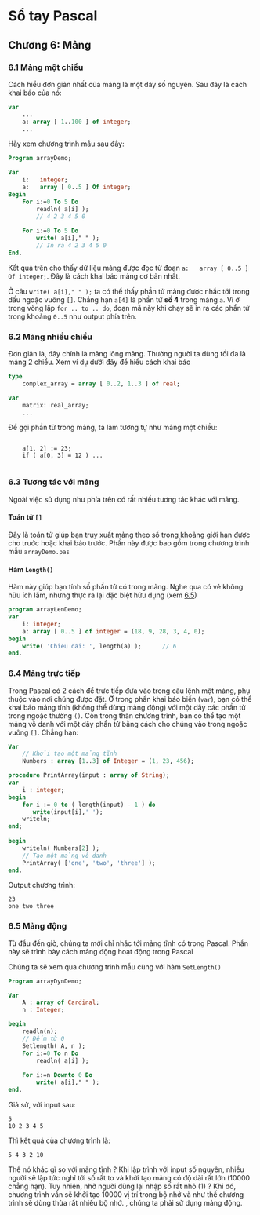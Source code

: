 # Sổ tay Pascal

## Chương 6: Mảng

### 6.1 Mảng một chiều
Cách hiểu đơn giản nhất của mảng là một dãy số nguyên. Sau đây là cách khai báo của nó:
```pascal
var
    ...
    a: array [ 1..100 ] of integer;
    ...
```

Hãy xem chương trình mẫu sau đây:
```pascal
Program arrayDemo;

Var 
    i:   integer;
    a:   array [ 0..5 ] Of integer;
Begin
    For i:=0 To 5 Do
        readln( a[i] );
        // 4 2 3 4 5 0
        
    For i:=0 To 5 Do
        write( a[i]," " );
        // In ra 4 2 3 4 5 0
End.
```
Kết quả trên cho thấy dữ liệu mảng được đọc từ đoạn `a:   array [ 0..5 ] Of integer;`. Đây là cách khai báo mảng cơ bản nhất.

Ở câu `write( a[i]," " );` ta có thể thấy phần tử mảng được nhắc tới trong dấu ngoặc vuông `[]`. Chẳng hạn `a[4]` là phần tử **số 4** trong mảng `a`.
Vì ở trong vòng lặp `for .. to .. do`, đoạn mã này khi chạy sẽ in ra các phần tử trong khoảng `0..5` như output phía trên.

### 6.2 Mảng nhiều chiều
Đơn giản là, đây chính là mảng lông mảng. Thường người ta dùng tối đa là mảng 2 chiều. Xem ví dụ dưới đây để hiểu cách khai báo
```pascal
type
    complex_array = array [ 0..2, 1..3 ] of real;

var
    matrix: real_array;
    ...
```
Để gọi phần tử trong mảng, ta làm tương tự như mảng một chiều:
```

    a[1, 2] := 23;
    if ( a[0, 3] = 12 ) ...
    
```

### 6.3 Tương tác với mảng
Ngoài việc sử dụng như phía trên có rất nhiều tương tác khác với mảng.

#### Toán tử `[]`
Đây là toán tử giúp bạn truy xuất mảng theo số trong khoảng giới hạn được cho trước hoặc khai báo trước. Phần này được bao gồm trong chương trình mẫu `arrayDemo.pas`

#### Hàm `Length()`
Hàm này giúp bạn tính số phần tử có trong mảng. Nghe qua có vẻ không hữu ích lắm, nhưng thực ra lại dặc biệt hữu dụng (xem [6.5]())
```pascal
program arrayLenDemo;
var
    i: integer;
    a: array [ 0..5 ] of integer = (18, 9, 28, 3, 4, 0);
begin
    write( 'Chieu dai: ', length(a) );      // 6
end.
```

### 6.4 Mảng trực tiếp
Trong Pascal có 2 cách để trực tiếp đưa vào trong câu lệnh một mảng, phụ thuộc vào nơi chúng được đặt. Ở trong phần khai báo biến (`var`), bạn có thể khai báo mảng tĩnh (không thể dùng mảng động) với một dãy các phần từ trong ngoặc thường `()`. Còn trong thân chương trình, bạn có thể tạo một mảng vô danh với một dãy phần tử bằng cách cho chúng vào trong ngoặc vuông `[]`. Chẳng hạn:
```pascal
Var
    // Khởi tạo một mảng tĩnh
    Numbers : array [1..3] of Integer = (1, 23, 456);

procedure PrintArray(input : array of String);
var 
    i : integer;
begin
    for i := 0 to ( length(input) - 1 ) do
       write(input[i],' ');
    writeln;
end;
 
begin
    writeln( Numbers[2] );
    // Tạo một mảng vô danh
    PrintArray( ['one', 'two', 'three'] );
end.
```
Output chương trình:
```
23
one two three 
```

### 6.5 Mảng động
Từ đầu đến giờ, chúng ta mới chỉ nhắc tới mảng tĩnh có trong Pascal. Phần này sẽ trình bày cách mảng động hoạt động trong Pascal

Chúng ta sẽ xem qua chương trình mẫu cùng với hàm `SetLength()`
```pascal
Program arrayDynDemo;

Var 
    A : array of Cardinal;
    n : Integer;

begin
    readln(n);
    // Đếm từ 0
    Setlength( A, n );
    For i:=0 To n Do
        readln( a[i] );
        
    For i:=n Downto 0 Do
        write( a[i]," " );
end.
```

Giả sử, với input sau:
```
5
10 2 3 4 5
```

Thì kết quả của chương trình là:
```
5 4 3 2 10
```

Thế nó khác gì so với mảng tĩnh ? Khi lập trình với input số nguyên, nhiều người sẽ lập tức nghĩ tới số rất to và khởi tạo mảng có độ dài rất lớn (10000 chẳng hạn). Tuy nhiên, nhỡ người dùng lại nhập số rất nhỏ (1) ? Khi đó, chương trình vẫn sẽ khởi tạo 10000 vị trí trong bộ nhớ và như thế chương trình sẽ dùng thừa rất nhiều bộ nhớ. , chúng ta phải sử dụng mảng động.
